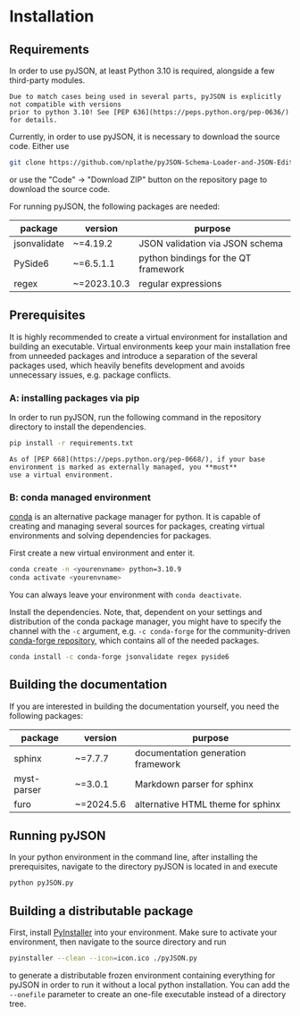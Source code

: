 # Installation

## Requirements

In order to use pyJSON, at least Python 3.10 is required, alongside a few third-party modules.

```{warning}
Due to match cases being used in several parts, pyJSON is explicitly not compatible with versions
prior to python 3.10! See [PEP 636](https://peps.python.org/pep-0636/) for details.
```

Currently, in order to use pyJSON, it is necessary to download the source code. Either use
```bash
git clone https://github.com/nplathe/pyJSON-Schema-Loader-and-JSON-Editor
```
or use the "Code" -> "Download ZIP" button on the repository page to download the source code.

For running pyJSON, the following packages are needed:

| package      | version     | purpose                              |
|--------------|-------------|--------------------------------------|
| jsonvalidate | ~=4.19.2    | JSON validation via JSON schema      |
| PySide6      | ~=6.5.1.1   | python bindings for the QT framework |
| regex        | ~=2023.10.3 | regular expressions                  |

## Prerequisites

It is highly recommended to create a virtual environment for installation and building an executable. Virtual environments 
keep your main installation free from unneeded packages and introduce a separation of the several packages used, which heavily
benefits development and avoids unnecessary issues, e.g. package conflicts.

### A: installing packages via pip

In order to run pyJSON, run the following command in the repository directory to install the dependencies.

```bash
pip install -r requirements.txt
```

```{warning}
As of [PEP 668](https://peps.python.org/pep-0668/), if your base environment is marked as externally managed, you **must**
use a virtual environment.
```

### B: conda managed environment

[conda](https://docs.conda.io/en/latest/) is an alternative package manager for python. It is capable of creating and managing
several sources for packages, creating virtual environments and solving dependencies for packages.

First create a new virtual environment and enter it.
```bash
conda create -n <yourenvname> python=3.10.9
conda activate <yourenvname>
```

You can always leave your environment with `conda deactivate`.

Install the dependencies. Note, that, dependent on your settings and distribution of the conda package manager, you might have
to specify the channel with the `-c` argument, e.g. `-c conda-forge` for the community-driven [conda-forge repository](https://conda-forge.org/),
which contains all of the needed packages.

```bash
conda install -c conda-forge jsonvalidate regex pyside6
```

## Building the documentation

If you are interested in building the documentation yourself, you need the following packages:

| package     | version    | purpose                            |
|-------------|------------|------------------------------------|
| sphinx      | ~=7.7.7    | documentation generation framework |
| myst-parser | ~=3.0.1    | Markdown parser for sphinx         |
| furo        | ~=2024.5.6 | alternative HTML theme for sphinx  |

## Running pyJSON
In your python environment in the command line, after installing the prerequisites, navigate to the directory pyJSON is located in and execute 

```bash
python pyJSON.py
```

## Building a distributable package
First, install [PyInstaller](https://pyinstaller.org/en/stable/) into your environment. Make sure to activate your environment, then navigate to the source directory and run

```bash
pyinstaller --clean --icon=icon.ico ./pyJSON.py
```

to generate a distributable frozen environment containing everything for pyJSON in order to run it without a local python installation.
You can add the `--onefile` parameter to create an one-file executable instead of a directory tree. 